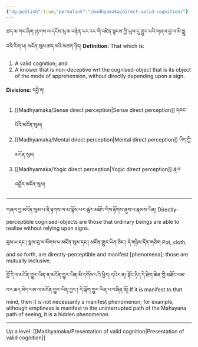 ```yaml
---
{"dg-publish":true,"permalink":"/madhyamaka/direct-valid-cognition/"}
---
```


ཚད་མ་གང་ཞིག །རྟགས་ལ་དངོས་སུ་མ་བརྟེན་པར་རང་གི་འཛིན་སྟངས་ཀྱི་ཡུལ་དུ་གྱུར་པའི་གཞལ་བྱ་ལ་མི་སླུ་བའི་རིག་པ། མངོན་སུམ་ཚད་མའི་མཚན་ཉིད། 
**Definition:** That which is:
1. A valid cognition; and
2. A knower that is non-deceptive wrt the cognised-object that is its object of the mode of apprehension, without directly depending upon a sign.

**Divisions:** དབྱེ་ན།
1. [[Madhyamaka/Sense direct perception\|Sense direct perception]] དབང་པོའི་མངོན་སུམ།
2. [[Madhyamaka/Mental direct perception\|Mental direct perception]] ཡིད་ཀྱི་མངོན་སུམ།
3. [[Madhyamaka/Yogic direct perception\|Yogic direct perception]] རྣལ་འབྱོར་མངོན་སུམ།

---
གཞལ་བྱ་མངོན་སུམ་པ་ནི་རྟགས་ལ་མ་ལྟོས་པར་ཚུར་མཐོང་གིས་རྟོགས་ནུས་པ་རྣམས་ཡིན།
Directly-perceptible cognised-objects are those that ordinary beings are able to realise without relying upon signs.

བུམ་པ་དང་། སྣམ་བུ་ལ་སོགས་པ་མངོན་སུམ་དང་། མངོན་གྱུར་ཡིན་ཅིང་། དེ་གཉིས་དོན་གཅིག
Pot, cloth, and so forth, are directly-perceptible and manifest [phenomena]; those are mutually inclusive.

བློ་དེ་ལ་མངོན་གྱུར་ཡིན་ན་མངོན་གྱུར་ཡིན་མི་དགོས་པའི་ཕྱིར། 
དཔེར་ན། སྟོང་ཉིད་དེ་ཐེག་ཆེན་གྱི་མཐོང་ལམ་བར་ཆད་མེད་ལམ་ལ་མངོན་གྱུར་ཡིན་ཀྱང་། དེ་ལྐོག་གྱུར་ཡིན་པ་བཞིན་ནོ།
If it is manifest to that mind, then it is not necessarily a manifest phenomenon; for example, although emptiness is manifest to the uninterrupted path of the Mahayana path of seeing, it is a hidden phenomenon.

---
Up a level: [[Madhyamaka/Presentation of valid cognition\|Presentation of valid cognition]]